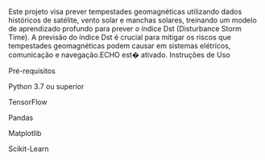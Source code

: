 Este projeto visa prever tempestades geomagnéticas utilizando dados históricos de satélite, 
vento solar e manchas solares, treinando um modelo de aprendizado profundo para prever o índice Dst 
(Disturbance Storm Time). 
A previsão do índice Dst é crucial para mitigar os riscos que tempestades geomagnéticas podem causar em sistemas elétricos, comunicação e navegação.ECHO est� ativado.
Instruções de Uso

Pré-requisitos

Python 3.7 ou superior

TensorFlow

Pandas

Matplotlib

Scikit-Learn